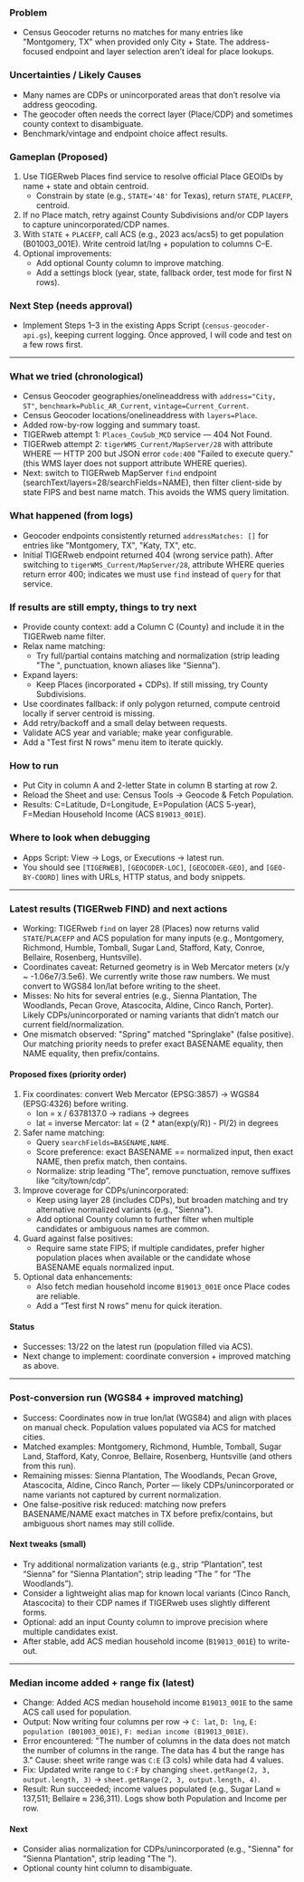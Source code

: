 ### Problem
- Census Geocoder returns no matches for many entries like "Montgomery, TX" when provided only City + State. The address-focused endpoint and layer selection aren’t ideal for place lookups.

### Uncertainties / Likely Causes
- Many names are CDPs or unincorporated areas that don’t resolve via address geocoding.
- The geocoder often needs the correct layer (Place/CDP) and sometimes county context to disambiguate.
- Benchmark/vintage and endpoint choice affect results.

### Gameplan (Proposed)
1) Use TIGERweb Places find service to resolve official Place GEOIDs by name + state and obtain centroid.
   - Constrain by state (e.g., `STATE='48'` for Texas), return `STATE`, `PLACEFP`, centroid.
2) If no Place match, retry against County Subdivisions and/or CDP layers to capture unincorporated/CDP names.
3) With `STATE` + `PLACEFP`, call ACS (e.g., 2023 acs/acs5) to get population (B01003_001E). Write centroid lat/lng + population to columns C–E.
4) Optional improvements:
   - Add optional County column to improve matching.
   - Add a settings block (year, state, fallback order, test mode for first N rows).

### Next Step (needs approval)
- Implement Steps 1–3 in the existing Apps Script (`census-geocoder-api.gs`), keeping current logging. Once approved, I will code and test on a few rows first.

---

### What we tried (chronological)
- Census Geocoder geographies/onelineaddress with `address="City, ST"`, `benchmark=Public_AR_Current`, `vintage=Current_Current`.
- Census Geocoder locations/onelineaddress with `layers=Place`.
- Added row-by-row logging and summary toast.
- TIGERweb attempt 1: `Places_CouSub_MCD` service — 404 Not Found.
- TIGERweb attempt 2: `tigerWMS_Current/MapServer/28` with attribute WHERE — HTTP 200 but JSON error `code:400` "Failed to execute query." (this WMS layer does not support attribute WHERE queries).
- Next: switch to TIGERweb MapServer `find` endpoint (searchText/layers=28/searchFields=NAME), then filter client-side by state FIPS and best name match. This avoids the WMS query limitation.

### What happened (from logs)
- Geocoder endpoints consistently returned `addressMatches: []` for entries like "Montgomery, TX", "Katy, TX", etc.
- Initial TIGERweb endpoint returned 404 (wrong service path). After switching to `tigerWMS_Current/MapServer/28`, attribute WHERE queries return error 400; indicates we must use `find` instead of `query` for that service.

### If results are still empty, things to try next
- Provide county context: add a Column C (County) and include it in the TIGERweb name filter.
- Relax name matching:
  - Try full/partial contains matching and normalization (strip leading "The ", punctuation, known aliases like “Sienna”).
- Expand layers:
  - Keep Places (incorporated + CDPs). If still missing, try County Subdivisions.
- Use coordinates fallback: if only polygon returned, compute centroid locally if server centroid is missing.
- Add retry/backoff and a small delay between requests.
- Validate ACS year and variable; make year configurable.
- Add a "Test first N rows" menu item to iterate quickly.

### How to run
- Put City in column A and 2-letter State in column B starting at row 2.
- Reload the Sheet and use: Census Tools → Geocode & Fetch Population.
- Results: C=Latitude, D=Longitude, E=Population (ACS 5-year), F=Median Household Income (ACS `B19013_001E`).

### Where to look when debugging
- Apps Script: View → Logs, or Executions → latest run.
- You should see `[TIGERWEB]`, `[GEOCODER-LOC]`, `[GEOCODER-GEO]`, and `[GEO-BY-COORD]` lines with URLs, HTTP status, and body snippets.

---

### Latest results (TIGERweb FIND) and next actions
- Working: TIGERweb `find` on layer 28 (Places) now returns valid `STATE`/`PLACEFP` and ACS population for many inputs (e.g., Montgomery, Richmond, Humble, Tomball, Sugar Land, Stafford, Katy, Conroe, Bellaire, Rosenberg, Huntsville).
- Coordinates caveat: Returned geometry is in Web Mercator meters (x/y ~ -1.06e7/3.5e6). We currently write those raw numbers. We must convert to WGS84 lon/lat before writing to the sheet.
- Misses: No hits for several entries (e.g., Sienna Plantation, The Woodlands, Pecan Grove, Atascocita, Aldine, Cinco Ranch, Porter). Likely CDPs/unincorporated or naming variants that didn’t match our current field/normalization.
- One mismatch observed: "Spring" matched "Springlake" (false positive). Our matching priority needs to prefer exact BASENAME equality, then NAME equality, then prefix/contains.

#### Proposed fixes (priority order)
1) Fix coordinates: convert Web Mercator (EPSG:3857) → WGS84 (EPSG:4326) before writing.
   - lon = x / 6378137.0 → radians → degrees
   - lat = inverse Mercator: lat = (2 * atan(exp(y/R)) - PI/2) in degrees
2) Safer name matching:
   - Query `searchFields=BASENAME,NAME`.
   - Score preference: exact BASENAME == normalized input, then exact NAME, then prefix match, then contains.
   - Normalize: strip leading “The”, remove punctuation, remove suffixes like “city/town/cdp”.
3) Improve coverage for CDPs/unincorporated:
   - Keep using layer 28 (includes CDPs), but broaden matching and try alternative normalized variants (e.g., "Sienna").
   - Add optional County column to further filter when multiple candidates or ambiguous names are common.
4) Guard against false positives:
   - Require same state FIPS; if multiple candidates, prefer higher population places when available or the candidate whose BASENAME equals normalized input.
5) Optional data enhancements:
   - Also fetch median household income `B19013_001E` once Place codes are reliable.
   - Add a “Test first N rows” menu for quick iteration.

#### Status
- Successes: 13/22 on the latest run (population filled via ACS).
- Next change to implement: coordinate conversion + improved matching as above.

---

### Post-conversion run (WGS84 + improved matching)
- Success: Coordinates now in true lon/lat (WGS84) and align with places on manual check. Population values populated via ACS for matched cities.
- Matched examples: Montgomery, Richmond, Humble, Tomball, Sugar Land, Stafford, Katy, Conroe, Bellaire, Rosenberg, Huntsville (and others from this run).
- Remaining misses: Sienna Plantation, The Woodlands, Pecan Grove, Atascocita, Aldine, Cinco Ranch, Porter — likely CDPs/unincorporated or name variants not captured by current normalization.
- One false-positive risk reduced: matching now prefers BASENAME/NAME exact matches in TX before prefix/contains, but ambiguous short names may still collide.

#### Next tweaks (small)
- Try additional normalization variants (e.g., strip “Plantation”, test “Sienna” for “Sienna Plantation”; strip leading “The ” for “The Woodlands”).
- Consider a lightweight alias map for known local variants (Cinco Ranch, Atascocita) to their CDP names if TIGERweb uses slightly different forms.
- Optional: add an input County column to improve precision where multiple candidates exist.
- After stable, add ACS median household income (`B19013_001E`) to write-out.
 
---

### Median income added + range fix (latest)
- Change: Added ACS median household income `B19013_001E` to the same ACS call used for population.
- Output: Now writing four columns per row → `C: lat`, `D: lng`, `E: population (B01003_001E)`, `F: median income (B19013_001E)`.
- Error encountered: "The number of columns in the data does not match the number of columns in the range. The data has 4 but the range has 3." Cause: sheet write range was `C:E` (3 cols) while data had 4 values.
- Fix: Updated write range to `C:F` by changing `sheet.getRange(2, 3, output.length, 3)` → `sheet.getRange(2, 3, output.length, 4)`.
- Result: Run succeeded; income values populated (e.g., Sugar Land ≈ 137,511; Bellaire ≈ 236,311). Logs show both Population and Income per row.

#### Next
- Consider alias normalization for CDPs/unincorporated (e.g., "Sienna" for "Sienna Plantation", strip leading "The ").
- Optional county hint column to disambiguate.